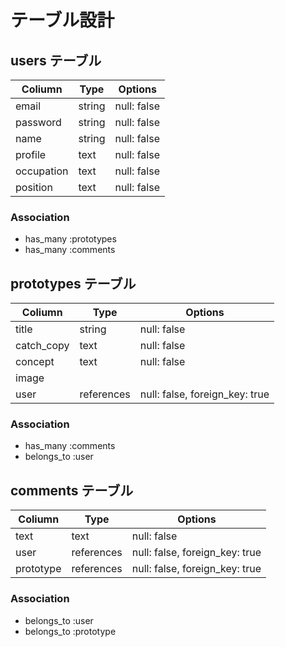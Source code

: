 # テーブル設計

## users テーブル

| Coliumn     | Type    | Options      |
| ----------- | ------- | ------------ |
| email       | string  | null: false  |
| password    | string  | null: false  |
| name        | string  | null: false  |
| profile     | text    | null: false  |
| occupation  | text    | null: false  |
| position    | text    | null: false  |

### Association
- has_many :prototypes
- has_many :comments

## prototypes テーブル

| Coliumn     | Type        | Options                         |
| ----------- | ----------- | ------------------------------- |
| title       | string      | null: false                     |
| catch_copy  | text        | null: false                     |
| concept     | text        | null: false                     |
| image       |             |                                 |
| user        | references  | null: false, foreign_key: true  |

### Association
- has_many :comments
- belongs_to :user

## comments テーブル
| Coliumn    | Type        | Options                         |
| ---------- | ----------- | ------------------------------- |
| text       | text        | null: false                     |
| user       | references  | null: false, foreign_key: true  |
| prototype  | references  | null: false, foreign_key: true  |

### Association
- belongs_to :user
- belongs_to :prototype
